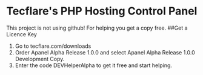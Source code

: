 # Tecflare's PHP Hosting Control Panel
This project is not using github! For helping you get a copy free.
##Get a Licence Key
1. Go to tecflare.com/downloads
2. Order Apanel Alpha Release 1.0.0 and select Apanel Alpha Release 1.0.0 Development Copy.
3. Enter the code DEVHelperAlpha to get it free and start helping.

